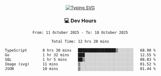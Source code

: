 
<div align="center">
  <a href="https://git.io/typing-svg"><img src="https://readme-typing-svg.demolab.com?font=Fira+Code&size=30&pause=1000&color=33F7F5&center=true&vCenter=true&width=435&lines=Hi+there+%F0%9F%91%8B+I+am+AirboZH+;Welcome+to+my+Github" alt="Typing SVG" /></a>

<h3>💻 Dev Hours</h3>
<!--START_SECTION:waka-->

```txt
From: 11 October 2025 - To: 18 October 2025

Total Time: 12 hrs 20 mins

TypeScript       8 hrs 30 mins   █████████████████▒░░░░░░░   68.90 %
Go               1 hr 32 mins    ███░░░░░░░░░░░░░░░░░░░░░░   12.55 %
SQL              1 hr 5 mins     ██▒░░░░░░░░░░░░░░░░░░░░░░   08.83 %
Image (svg)      11 mins         ▒░░░░░░░░░░░░░░░░░░░░░░░░   01.52 %
JSON             10 mins         ▒░░░░░░░░░░░░░░░░░░░░░░░░   01.44 %
```

<!--END_SECTION:waka-->
</div>  
